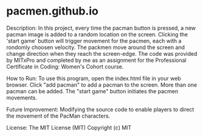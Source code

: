 # pacmen.github.io

Description: 
In this project, every time the pacman button is pressed, a new pacman image is added to a random location on the screen. Clicking the 'start game' button will trigger movement for the pacmen, each with a rondomly choosen velocity. The packmen move around the screen and change direction when they reach the screen-edge. The code was provided by MITxPro and completed by me as an assignment for the Professional Certificate in Coding: Women's Cohort course.

How to Run: 
To use this program, open the index.html file in your web browser. Click "add pacman" to add a pacman to the screen. More than one pacman can be added. The "start game" button initiates the pacmen movements.

Future Improvement: 
Modifying the source code to enable players to direct the movement of the PacMan characters.

License: 
The MIT License (MIT) Copyright (c) MIT
